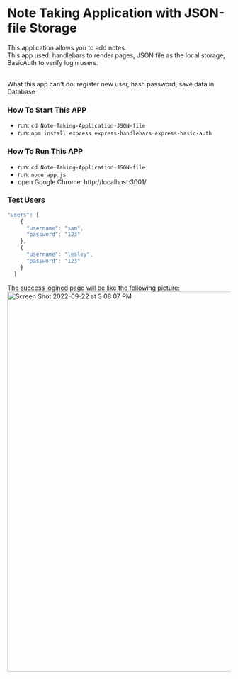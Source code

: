 # Note Taking Application with JSON-file Storage

This application allows you to add notes.
<br/>
This app used: handlebars to render pages, JSON file as the local storage, BasicAuth to verify login users.

<br/>
What this app can't do: register new user, hash password, save data in Database

### How To Start This APP

- run: `cd Note-Taking-Application-JSON-file`
- run: `npm install express express-handlebars express-basic-auth`

### How To Run This APP

- run: `cd Note-Taking-Application-JSON-file`
- run: `node app.js`
- open Google Chrome: http://localhost:3001/

### Test Users

```javascript
"users": [
    {
      "username": "sam",
      "password": "123"
    },
    {
      "username": "lesley",
      "password": "123"
    }
  ]
```


The success logined page will be like the following picture:
<br/>
<img width="858" alt="Screen Shot 2022-09-22 at 3 08 07 PM" src="https://user-images.githubusercontent.com/67308492/191681081-c2f72369-3348-42f9-bb96-9233e7c896f5.png">

